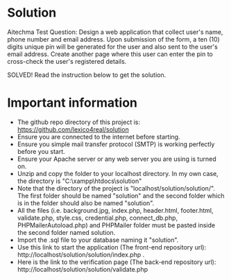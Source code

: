 # Solution
Aitechma Test Question: Design a web application that collect user's name, phone number and email address. Upon submission of the form, a ten (10) digits unique pin will be generated for the user and also sent to the user's email address. Create another page where this user can enter the pin to cross-check the user's registered details.

SOLVED! Read the instruction below to get the solution.
# Important information
-	The github repo directory of this project is: https://github.com/lexico4real/solution
-	Ensure you are connected to the internet before starting.
-	Ensure you simple mail transfer protocol (SMTP) is working perfectly before you start.
-	Ensure your Apache server or any web server you are using is turned on.
-	Unzip and copy the folder to your localhost directory. In my own case, the directory is "C:\xampp\htdocs\solution"
-	Note that the directory of the project is "localhost/solution/solution/". The first folder should be named "solution" and the second folder which is in the folder should also be named "solution".
-	All the files (i.e. background.jpg, index.php, header.html, footer.html, validate.php, style.css, credential.php, connect_db.php, PHPMailerAutoload.php) and PHPMailer folder must be pasted inside the second folder named solution.
-	Import the .sql file to your database naming it "solution".
-	Use this link to start the application (The front-end repository url): http://localhost/solution/solution/index.php .
-	Here is the link to the verification page (The back-end repository url): http://localhost/solution/solution/validate.php
